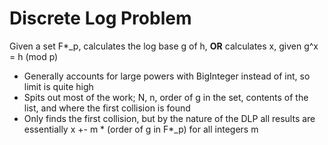 # Discrete Log Problem
Given a set F*_p, calculates the log base g of h, **OR** calculates x, given g^x = h (mod p)
- Generally accounts for large powers with BigInteger instead of int, so limit is quite high
- Spits out most of the work; N, n, order of g in the set, contents of the list, and where the first collision is found
- Only finds the first collision, but by the nature of the DLP all results are essentially x +- m * (order of g in F*_p) for all integers m
